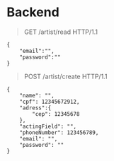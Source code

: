 # Backend






>GET /artist/read HTTP/1.1

```
{
	"email":"",
	"password":""
}
```



>POST /artist/create HTTP/1.1
```
{
    "name": "",
    "cpf": 12345672912,
    "adress":{
    	"cep": 12345678
    },
    "actingField": "",
    "phoneNumber": 123456789,
    "email": "",
    "password": ""
}
```

